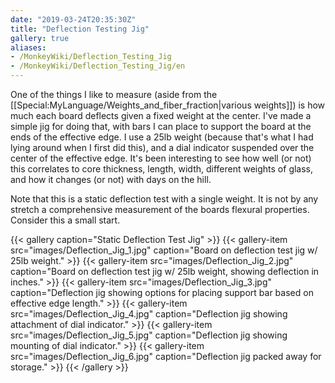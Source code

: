 ```yaml
---
date: "2019-03-24T20:35:30Z"
title: "Deflection Testing Jig"
gallery: true
aliases:
- /MonkeyWiki/Deflection_Testing_Jig
- /MonkeyWiki/Deflection_Testing_Jig/en
---
```

One of the things I like to measure (aside from the [[Special:MyLanguage/Weights_and_fiber_fraction|various weights]]) is how much each board deflects given a fixed weight at the center. I've made a simple jig for doing that, with bars I can place to support the board at the ends of the effective edge. I use a 25lb weight (because that's what I had lying around when I first did this), and a dial indicator suspended over the center of the effective edge. It's been interesting to see how well (or not) this correlates to core thickness, length, width, different weights of glass, and how it changes (or not) with days on the hill.

Note that this is a static deflection test with a single weight. It is not by any stretch a comprehensive measurement of the boards flexural properties. Consider this a small start.


{{< gallery  caption="Static Deflection Test Jig" >}}
{{< gallery-item src="images/Deflection_Jig_1.jpg" caption="Board on deflection test jig w/ 25lb weight." >}}
{{< gallery-item src="images/Deflection_Jig_2.jpg" caption="Board on deflection test jig w/ 25lb weight, showing deflection in inches." >}}
{{< gallery-item src="images/Deflection_Jig_3.jpg" caption="Deflection jig showing options for placing support bar based on effective edge length." >}}
{{< gallery-item src="images/Deflection_Jig_4.jpg" caption="Deflection jig showing attachment of dial indicator." >}}
{{< gallery-item src="images/Deflection_Jig_5.jpg" caption="Deflection jig showing mounting of dial indicator." >}}
{{< gallery-item src="images/Deflection_Jig_6.jpg" caption="Deflection jig packed away for storage." >}}
{{< /gallery >}}

